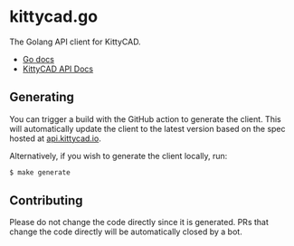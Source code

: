 # kittycad.go

The Golang API client for KittyCAD.

- [Go docs](https://pkg.go.dev/github.com/kittycad/kittycad.go)
- [KittyCAD API Docs](https://zoo.dev/docs/api?lang=go)

## Generating

You can trigger a build with the GitHub action to generate the client. This will
automatically update the client to the latest version based on the spec hosted
at [api.kittycad.io](https://api.kittycad.io/).

Alternatively, if you wish to generate the client locally, run:

```bash
$ make generate
```

## Contributing

Please do not change the code directly since it is generated. PRs that change
the code directly will be automatically closed by a bot.
